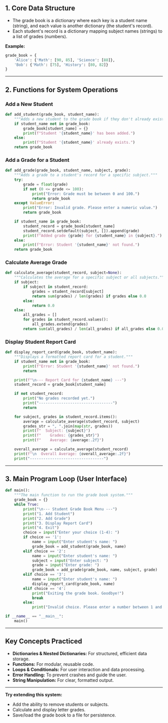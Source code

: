 ## 1. **Core Data Structure**
- The grade book is a dictionary where each key is a student name (string), and each value is another dictionary (the student's record).
- Each student's record is a dictionary mapping subject names (strings) to a list of grades (numbers).

**Example:**
```python
grade_book = {
    'Alice': {'Math': [90, 85], 'Science': [88]},
    'Bob': {'Math': [75], 'History': [80, 82]}
}
```

***

## 2. **Functions for System Operations**

### Add a New Student
```python
def add_student(grade_book, student_name):
    """Adds a new student to the grade book if they don't already exist."""
    if student_name not in grade_book:
        grade_book[student_name] = {}
        print(f"Student '{student_name}' has been added.")
    else:
        print(f"Student '{student_name}' already exists.")
    return grade_book
```

### Add a Grade for a Student
```python
def add_grade(grade_book, student_name, subject, grade):
    """Adds a grade to a student's record for a specific subject."""
    try:
        grade = float(grade)
        if not (0 <= grade <= 100):
            print("Error: Grade must be between 0 and 100.")
            return grade_book
    except ValueError:
        print("Error: Invalid grade. Please enter a numeric value.")
        return grade_book

    if student_name in grade_book:
        student_record = grade_book[student_name]
        student_record.setdefault(subject, []).append(grade)
        print(f"Added grade {grade} for {student_name} in {subject}.")
    else:
        print(f"Error: Student '{student_name}' not found.")
    return grade_book
```

### Calculate Average Grade
```python
def calculate_average(student_record, subject=None):
    """Calculates the average for a specific subject or all subjects."""
    if subject:
        if subject in student_record:
            grades = student_record[subject]
            return sum(grades) / len(grades) if grades else 0.0
        else:
            return 0.0
    else:
        all_grades = []
        for grades in student_record.values():
            all_grades.extend(grades)
        return sum(all_grades) / len(all_grades) if all_grades else 0.0
```

### Display Student Report Card
```python
def display_report_card(grade_book, student_name):
    """Displays a formatted report card for a student."""
    if student_name not in grade_book:
        print(f"Error: Student '{student_name}' not found.")
        return

    print(f"\n--- Report Card for {student_name} ---")
    student_record = grade_book[student_name]

    if not student_record:
        print("No grades recorded yet.")
        print("---------------------------------")
        return

    for subject, grades in student_record.items():
        average = calculate_average(student_record, subject)
        grades_str = ", ".join(map(str, grades))
        print(f"  Subject: {subject}")
        print(f"    Grades: {grades_str}")
        print(f"    Average: {average:.2f}")

    overall_average = calculate_average(student_record)
    print(f"\n  Overall Average: {overall_average:.2f}")
    print("---------------------------------")
```

***

## 3. **Main Program Loop (User Interface)**
```python
def main():
    """The main function to run the grade book system."""
    grade_book = {}
    while True:
        print("\n--- Student Grade Book Menu ---")
        print("1. Add Student")
        print("2. Add Grade")
        print("3. Display Report Card")
        print("4. Exit")
        choice = input("Enter your choice (1-4): ")
        if choice == '1':
            name = input("Enter student's name: ")
            grade_book = add_student(grade_book, name)
        elif choice == '2':
            name = input("Enter student's name: ")
            subject = input("Enter subject: ")
            grade = input("Enter grade: ")
            grade_book = add_grade(grade_book, name, subject, grade)
        elif choice == '3':
            name = input("Enter student's name: ")
            display_report_card(grade_book, name)
        elif choice == '4':
            print("Exiting the grade book. Goodbye!")
            break
        else:
            print("Invalid choice. Please enter a number between 1 and 4.")

if __name__ == "__main__":
    main()
```

***

## **Key Concepts Practiced**
- **Dictionaries & Nested Dictionaries:** For structured, efficient data storage.
- **Functions:** For modular, reusable code.
- **Loops & Conditionals:** For user interaction and data processing.
- **Error Handling:** To prevent crashes and guide the user.
- **String Manipulation:** For clear, formatted output.

***

**Try extending this system:**
- Add the ability to remove students or subjects.
- Calculate and display letter grades.
- Save/load the grade book to a file for persistence.
